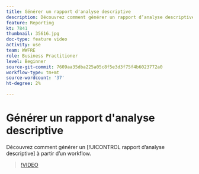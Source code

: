 ```yaml
---
title: Générer un rapport d'analyse descriptive
description: Découvrez comment générer un rapport d’analyse descriptive à partir d’un workflow dans Adobe Campaign V8.
feature: Reporting
kt: 7841
thumbnail: 35616.jpg
doc-type: feature video
activity: use
team: WWFRE
role: Business Practitioner
level: Beginner
source-git-commit: 7609aa35dba225a05c8f5e3d3f75f4b6023772a0
workflow-type: tm+mt
source-wordcount: '37'
ht-degree: 2%

---
```



# Générer un rapport d&#39;analyse descriptive

Découvrez comment générer un [!UICONTROL rapport d’analyse descriptive] à partir d’un workflow.

>[!VIDEO](https://video.tv.adobe.com/v/35616?quality=12)
